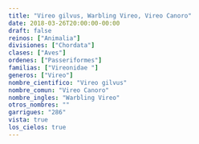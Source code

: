 ```yaml
---
title: "Vireo gilvus, Warbling Vireo, Vireo Canoro"
date: 2018-03-26T20:00:00-00:00
draft: false
reinos: ["Animalia"]
divisiones: ["Chordata"]
clases: ["Aves"]
ordenes: ["Passeriformes"]
familias: ["Vireonidae "]
generos: ["Vireo"]
nombre_cientifico: "Vireo gilvus"
nombre_comun: "Vireo Canoro"
nombre_ingles: "Warbling Vireo"
otros_nombres: ""
garrigues: "286"
vista: true
los_cielos: true
---
```


